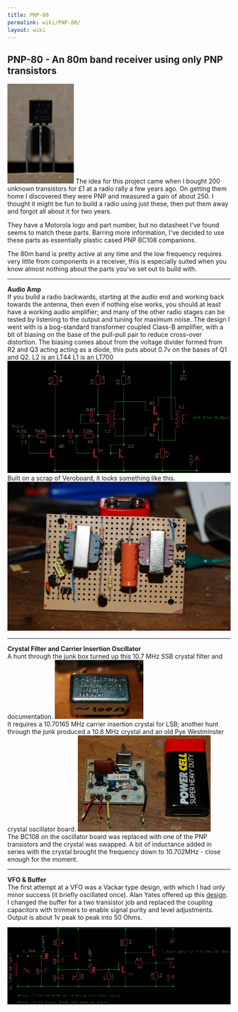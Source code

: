 ```yaml
---
title: PNP-80
permalink: wiki/PNP-80/
layout: wiki
---
```


PNP-80 - An 80m band receiver using only PNP transistors
--------------------------------------------------------

<img src="Unknown_motorola_PNP_Transistor.jpg" title="fig:Unknown PNP transistor" alt="Unknown PNP transistor" width="150" />
The idea for this project came when I bought 200 unknown transistors for
£1 at a radio rally a few years ago. On getting them home I discovered
they were PNP and measured a gain of about 250. I thought it might be
fun to build a radio using just these, then put them away and forgot all
about it for two years.

They have a Motorola logo and part number, but no datasheet I've found
seems to match these parts. Barring more information, I've decided to
use these parts as essentially plastic cased PNP BC108 companions.

The 80m band is pretty active at any time and the low frequency requires
very little from components in a receiver, this is especially suited
when you know almost nothing about the parts you've set out to build
with.

------------------------------------------------------------------------

**Audio Amp**  
If you build a radio backwards, starting at the audio end and working
back towards the antenna, then even if nothing else works, you should at
least have a working audio amplifier; and many of the other radio stages
can be tested by listening to the output and tuning for maximum noise.
The design I went with is a bog-standard transformer coupled Class-B
amplifier, with a bit of biasing on the base of the pull-pull pair to
reduce cross-over distortion. The biasing comes about from the voltage
divider formed from R2 and Q3 acting acting as a diode, this puts about
0.7v on the bases of Q1 and Q2. L2 is an LT44 L1 is an LT700
<img src="Transformer_coupled_PNP_amp.png" title="fig:Transformer coupled audio amp" alt="Transformer coupled audio amp" width="778" />
Built on a scrap of Veroboard, it looks something like this.
<img src="Transformer_coupled_PNP_audio_amp.jpg" title="fig:Veroboard Audio Amp" alt="Veroboard Audio Amp" width="600" />

------------------------------------------------------------------------

**Crystal Filter and Carrier Insertion Oscillator**  
A hunt through the junk box turned up this 10.7 MHz SSB crystal filter
and documentation.
<img src="Hy-Q_crystal_filter.jpg" title="fig:HyQ 10.7 MHz SSB filter" alt="HyQ 10.7 MHz SSB filter" width="200" />  
It requires a 10.70165 MHz carrier insertion crystal for LSB; another
hunt through the junk produced a 10.8 MHz crystal and an old Pye
Westminster crystal oscillator board.
<img src="PNP-BFO.jpg" title="fig:Pye Westminster crystal osc hacked for the project." alt="Pye Westminster crystal osc hacked for the project." width="300" />  
The BC108 on the oscillator board was replaced with one of the PNP
transistors and the crystal was swapped. A bit of inductance added in
series with the crystal brought the frequency down to 10.702MHz - close
enough for the moment.

------------------------------------------------------------------------

**VFO & Buffer**  
The first attempt at a VFO was a Vackar type design, with which I had
only minor success (it briefly oscillated once). Alan Yates offered up
this [design](http://www.vk2zay.net/article/file/1187). I changed the
buffer for a two transistor job and replaced the coupling capacitors
with trimmers to enable signal purity and level adjustments. Output is
about 1v peak to peak into 50 Ohms.

<img src="PNP-80-vfo-buffer.png" title="A variant on VK2ZAY&#39;s VFO with my buffer" alt="A variant on VK2ZAY&#39;s VFO with my buffer" width="600" />
